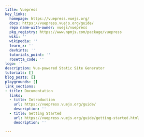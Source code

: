 ```yaml
---
title: Vuepress
key_links:
  homepage: https://vuepress.vuejs.org/
  docs: https://vuepress.vuejs.org/guide/
  repo name-with-owner: vuejs/vuepress
  pkg_registry: https://www.npmjs.com/package/vuepress
  wiki: ''
  wikipedia: ''
  learn_x: ''
  devhints: ''
  tutorials_point: ''
  rosetta_code: ''
logo: ''
description: Vue-powered Static Site Generator
tutorials: []
blog_posts: []
playgrounds: []
link_sections:
- title: Documentation
  links:
  - title: Introduction
    url: https://vuepress.vuejs.org/guide/
    description: ''
  - title: Getting Started
    url: https://vuepress.vuejs.org/guide/getting-started.html
    description: ''

---
```

